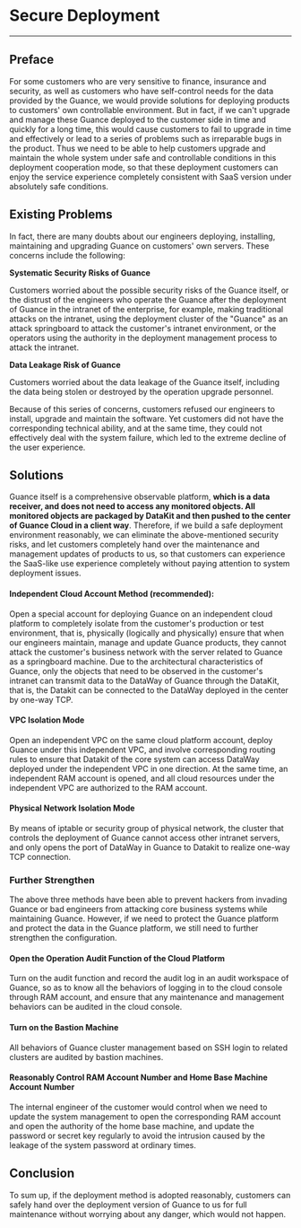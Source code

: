 # Secure Deployment 
---

## Preface
For some customers who are very sensitive to finance, insurance and security, as well as customers who have self-control needs for the data provided by the Guance, we would provide solutions for deploying products to customers' own controllable environment. But in fact, if we can't upgrade and manage these Guance deployed to the customer side in time and quickly for a long time, this would cause customers to fail to upgrade in time and effectively or lead to a series of problems such as irreparable bugs in the product. Thus we need to be able to help customers upgrade and maintain the whole system under safe and controllable conditions in this deployment cooperation mode, so that these deployment customers can enjoy the service experience completely consistent with SaaS version under absolutely safe conditions. 

## Existing Problems
In fact, there are many doubts about our engineers deploying, installing, maintaining and upgrading Guance on customers' own servers. These concerns include the following: 

**Systematic Security Risks of Guance**

Customers worried about the possible security risks of the Guance itself, or the distrust of the engineers who operate the Guance after the deployment of Guance in the intranet of the enterprise, for example, making traditional attacks on the intranet, using the deployment cluster of the "Guance" as an attack springboard to attack the customer's intranet environment, or the operators using the authority in the deployment management process to attack the intranet. 

**Data Leakage Risk of Guance**

Customers worried about the data leakage of the Guance itself, including the data being stolen or destroyed by the operation upgrade personnel. 

Because of this series of concerns, customers refused our engineers to install, upgrade and maintain the software. Yet customers did not have the corresponding technical ability, and at the same time, they could not effectively deal with the system failure, which led to the extreme decline of the user experience. 

## Solutions
Guance itself is a comprehensive observable platform, **which is a data receiver, and does not need to access any monitored objects. All monitored objects are packaged by DataKit and then pushed to the center of Guance Cloud in a client way**. Therefore, if we build a safe deployment environment reasonably, we can eliminate the above-mentioned security risks, and let customers completely hand over the maintenance and management updates of products to us, so that customers can experience the SaaS-like use experience completely without paying attention to system deployment issues. 

#### Independent Cloud Account Method (recommended):
Open a special account for deploying Guance on an independent cloud platform to completely isolate from the customer's production or test environment, that is, physically (logically and physically) ensure that when our engineers maintain, manage and update Guance products, they cannot attack the customer's business network with the server related to Guance as a springboard machine. Due to the architectural characteristics of Guance, only the objects that need to be observed in the customer's intranet can transmit data to the DataWay of Guance through the DataKit, that is, the Datakit can be connected to the DataWay deployed in the center by one-way TCP. 

#### VPC Isolation Mode
Open an independent VPC on the same cloud platform account, deploy Guance under this independent VPC, and involve corresponding routing rules to ensure that Datakit of the core system can access DataWay deployed under the independent VPC in one direction. At the same time, an independent RAM account is opened, and all cloud resources under the independent VPC are authorized to the RAM account. 

#### Physical Network Isolation Mode
By means of iptable or security group of physical network, the cluster that controls the deployment of Guance cannot access other intranet servers, and only opens the port of DataWay in Guance to Datakit to realize one-way TCP connection. 

### Further Strengthen
The above three methods have been able to prevent hackers from invading Guance or bad engineers from attacking core business systems while maintaining Guance. However, if we need to protect the Guance platform and protect the data in the Guance platform, we still need to further strengthen the configuration. 

#### Open the Operation Audit Function of the Cloud Platform 
Turn on the audit function and record the audit log in an audit workspace of Guance, so as to know all the behaviors of logging in to the cloud console through RAM account, and ensure that any maintenance and management behaviors can be audited in the cloud console. 

#### Turn on the Bastion Machine 
All behaviors of Guance cluster management based on SSH login to related clusters are audited by bastion machines. 

#### Reasonably Control RAM Account Number and Home Base Machine Account Number
The internal engineer of the customer would control when we need to update the system management to open the corresponding RAM account and open the authority of the home base machine, and update the password or secret key regularly to avoid the intrusion caused by the leakage of the system password at ordinary times. 

## Conclusion
To sum up, if the deployment method is adopted reasonably, customers can safely hand over the deployment version of Guance to us for full maintenance without worrying about any danger, which would not happen. 

